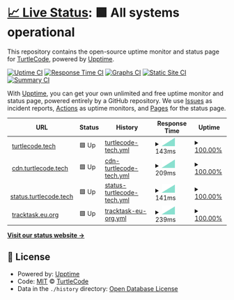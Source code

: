 # [📈 Live Status](https://turtlecode84.github.io/status): <!--live status--> **🟩 All systems operational**

This repository contains the open-source uptime monitor and status page for [TurtleCode](https://turtlecode84.github.io/status), powered by [Upptime](https://github.com/upptime/upptime).

[![Uptime CI](https://github.com/turtlecode84/status/workflows/Uptime%20CI/badge.svg)](https://github.com/turtlecode84/status/actions?query=workflow%3A%22Uptime+CI%22)
[![Response Time CI](https://github.com/turtlecode84/status/workflows/Response%20Time%20CI/badge.svg)](https://github.com/turtlecode84/status/actions?query=workflow%3A%22Response+Time+CI%22)
[![Graphs CI](https://github.com/turtlecode84/status/workflows/Graphs%20CI/badge.svg)](https://github.com/turtlecode84/status/actions?query=workflow%3A%22Graphs+CI%22)
[![Static Site CI](https://github.com/turtlecode84/status/workflows/Static%20Site%20CI/badge.svg)](https://github.com/turtlecode84/status/actions?query=workflow%3A%22Static+Site+CI%22)
[![Summary CI](https://github.com/turtlecode84/status/workflows/Summary%20CI/badge.svg)](https://github.com/turtlecode84/status/actions?query=workflow%3A%22Summary+CI%22)

With [Upptime](https://upptime.js.org), you can get your own unlimited and free uptime monitor and status page, powered entirely by a GitHub repository. We use [Issues](https://github.com/turtlecode84/status/issues) as incident reports, [Actions](https://github.com/turtlecode84/status/actions) as uptime monitors, and [Pages](https://turtlecode84.github.io/status) for the status page.

<!--start: status pages-->
<!-- This summary is generated by Upptime (https://github.com/upptime/upptime) -->
<!-- Do not edit this manually, your changes will be overwritten -->
<!-- prettier-ignore -->
| URL | Status | History | Response Time | Uptime |
| --- | ------ | ------- | ------------- | ------ |
| <img alt="" src="https://icons.duckduckgo.com/ip3/turtlecode.tech.ico" height="13"> [turtlecode.tech](https://turtlecode.tech) | 🟩 Up | [turtlecode-tech.yml](https://github.com/TurtleCode84/status/commits/HEAD/history/turtlecode-tech.yml) | <details><summary><img alt="Response time graph" src="./graphs/turtlecode-tech/response-time-week.png" height="20"> 143ms</summary><br><a href="https://status.turtlecode.tech/history/turtlecode-tech"><img alt="Response time 143" src="https://img.shields.io/endpoint?url=https%3A%2F%2Fraw.githubusercontent.com%2FTurtleCode84%2Fstatus%2FHEAD%2Fapi%2Fturtlecode-tech%2Fresponse-time.json"></a><br><a href="https://status.turtlecode.tech/history/turtlecode-tech"><img alt="24-hour response time 143" src="https://img.shields.io/endpoint?url=https%3A%2F%2Fraw.githubusercontent.com%2FTurtleCode84%2Fstatus%2FHEAD%2Fapi%2Fturtlecode-tech%2Fresponse-time-day.json"></a><br><a href="https://status.turtlecode.tech/history/turtlecode-tech"><img alt="7-day response time 143" src="https://img.shields.io/endpoint?url=https%3A%2F%2Fraw.githubusercontent.com%2FTurtleCode84%2Fstatus%2FHEAD%2Fapi%2Fturtlecode-tech%2Fresponse-time-week.json"></a><br><a href="https://status.turtlecode.tech/history/turtlecode-tech"><img alt="30-day response time 143" src="https://img.shields.io/endpoint?url=https%3A%2F%2Fraw.githubusercontent.com%2FTurtleCode84%2Fstatus%2FHEAD%2Fapi%2Fturtlecode-tech%2Fresponse-time-month.json"></a><br><a href="https://status.turtlecode.tech/history/turtlecode-tech"><img alt="1-year response time 143" src="https://img.shields.io/endpoint?url=https%3A%2F%2Fraw.githubusercontent.com%2FTurtleCode84%2Fstatus%2FHEAD%2Fapi%2Fturtlecode-tech%2Fresponse-time-year.json"></a></details> | <details><summary><a href="https://status.turtlecode.tech/history/turtlecode-tech">100.00%</a></summary><a href="https://status.turtlecode.tech/history/turtlecode-tech"><img alt="All-time uptime 100.00%" src="https://img.shields.io/endpoint?url=https%3A%2F%2Fraw.githubusercontent.com%2FTurtleCode84%2Fstatus%2FHEAD%2Fapi%2Fturtlecode-tech%2Fuptime.json"></a><br><a href="https://status.turtlecode.tech/history/turtlecode-tech"><img alt="24-hour uptime 100.00%" src="https://img.shields.io/endpoint?url=https%3A%2F%2Fraw.githubusercontent.com%2FTurtleCode84%2Fstatus%2FHEAD%2Fapi%2Fturtlecode-tech%2Fuptime-day.json"></a><br><a href="https://status.turtlecode.tech/history/turtlecode-tech"><img alt="7-day uptime 100.00%" src="https://img.shields.io/endpoint?url=https%3A%2F%2Fraw.githubusercontent.com%2FTurtleCode84%2Fstatus%2FHEAD%2Fapi%2Fturtlecode-tech%2Fuptime-week.json"></a><br><a href="https://status.turtlecode.tech/history/turtlecode-tech"><img alt="30-day uptime 100.00%" src="https://img.shields.io/endpoint?url=https%3A%2F%2Fraw.githubusercontent.com%2FTurtleCode84%2Fstatus%2FHEAD%2Fapi%2Fturtlecode-tech%2Fuptime-month.json"></a><br><a href="https://status.turtlecode.tech/history/turtlecode-tech"><img alt="1-year uptime 100.00%" src="https://img.shields.io/endpoint?url=https%3A%2F%2Fraw.githubusercontent.com%2FTurtleCode84%2Fstatus%2FHEAD%2Fapi%2Fturtlecode-tech%2Fuptime-year.json"></a></details>
| <img alt="" src="https://icons.duckduckgo.com/ip3/cdn.turtlecode.tech.ico" height="13"> [cdn.turtlecode.tech](https://cdn.turtlecode.tech) | 🟩 Up | [cdn-turtlecode-tech.yml](https://github.com/TurtleCode84/status/commits/HEAD/history/cdn-turtlecode-tech.yml) | <details><summary><img alt="Response time graph" src="./graphs/cdn-turtlecode-tech/response-time-week.png" height="20"> 209ms</summary><br><a href="https://status.turtlecode.tech/history/cdn-turtlecode-tech"><img alt="Response time 209" src="https://img.shields.io/endpoint?url=https%3A%2F%2Fraw.githubusercontent.com%2FTurtleCode84%2Fstatus%2FHEAD%2Fapi%2Fcdn-turtlecode-tech%2Fresponse-time.json"></a><br><a href="https://status.turtlecode.tech/history/cdn-turtlecode-tech"><img alt="24-hour response time 209" src="https://img.shields.io/endpoint?url=https%3A%2F%2Fraw.githubusercontent.com%2FTurtleCode84%2Fstatus%2FHEAD%2Fapi%2Fcdn-turtlecode-tech%2Fresponse-time-day.json"></a><br><a href="https://status.turtlecode.tech/history/cdn-turtlecode-tech"><img alt="7-day response time 209" src="https://img.shields.io/endpoint?url=https%3A%2F%2Fraw.githubusercontent.com%2FTurtleCode84%2Fstatus%2FHEAD%2Fapi%2Fcdn-turtlecode-tech%2Fresponse-time-week.json"></a><br><a href="https://status.turtlecode.tech/history/cdn-turtlecode-tech"><img alt="30-day response time 209" src="https://img.shields.io/endpoint?url=https%3A%2F%2Fraw.githubusercontent.com%2FTurtleCode84%2Fstatus%2FHEAD%2Fapi%2Fcdn-turtlecode-tech%2Fresponse-time-month.json"></a><br><a href="https://status.turtlecode.tech/history/cdn-turtlecode-tech"><img alt="1-year response time 209" src="https://img.shields.io/endpoint?url=https%3A%2F%2Fraw.githubusercontent.com%2FTurtleCode84%2Fstatus%2FHEAD%2Fapi%2Fcdn-turtlecode-tech%2Fresponse-time-year.json"></a></details> | <details><summary><a href="https://status.turtlecode.tech/history/cdn-turtlecode-tech">100.00%</a></summary><a href="https://status.turtlecode.tech/history/cdn-turtlecode-tech"><img alt="All-time uptime 100.00%" src="https://img.shields.io/endpoint?url=https%3A%2F%2Fraw.githubusercontent.com%2FTurtleCode84%2Fstatus%2FHEAD%2Fapi%2Fcdn-turtlecode-tech%2Fuptime.json"></a><br><a href="https://status.turtlecode.tech/history/cdn-turtlecode-tech"><img alt="24-hour uptime 100.00%" src="https://img.shields.io/endpoint?url=https%3A%2F%2Fraw.githubusercontent.com%2FTurtleCode84%2Fstatus%2FHEAD%2Fapi%2Fcdn-turtlecode-tech%2Fuptime-day.json"></a><br><a href="https://status.turtlecode.tech/history/cdn-turtlecode-tech"><img alt="7-day uptime 100.00%" src="https://img.shields.io/endpoint?url=https%3A%2F%2Fraw.githubusercontent.com%2FTurtleCode84%2Fstatus%2FHEAD%2Fapi%2Fcdn-turtlecode-tech%2Fuptime-week.json"></a><br><a href="https://status.turtlecode.tech/history/cdn-turtlecode-tech"><img alt="30-day uptime 100.00%" src="https://img.shields.io/endpoint?url=https%3A%2F%2Fraw.githubusercontent.com%2FTurtleCode84%2Fstatus%2FHEAD%2Fapi%2Fcdn-turtlecode-tech%2Fuptime-month.json"></a><br><a href="https://status.turtlecode.tech/history/cdn-turtlecode-tech"><img alt="1-year uptime 100.00%" src="https://img.shields.io/endpoint?url=https%3A%2F%2Fraw.githubusercontent.com%2FTurtleCode84%2Fstatus%2FHEAD%2Fapi%2Fcdn-turtlecode-tech%2Fuptime-year.json"></a></details>
| <img alt="" src="https://icons.duckduckgo.com/ip3/status.turtlecode.tech.ico" height="13"> [status.turtlecode.tech](https://status.turtlecode.tech) | 🟩 Up | [status-turtlecode-tech.yml](https://github.com/TurtleCode84/status/commits/HEAD/history/status-turtlecode-tech.yml) | <details><summary><img alt="Response time graph" src="./graphs/status-turtlecode-tech/response-time-week.png" height="20"> 141ms</summary><br><a href="https://status.turtlecode.tech/history/status-turtlecode-tech"><img alt="Response time 141" src="https://img.shields.io/endpoint?url=https%3A%2F%2Fraw.githubusercontent.com%2FTurtleCode84%2Fstatus%2FHEAD%2Fapi%2Fstatus-turtlecode-tech%2Fresponse-time.json"></a><br><a href="https://status.turtlecode.tech/history/status-turtlecode-tech"><img alt="24-hour response time 141" src="https://img.shields.io/endpoint?url=https%3A%2F%2Fraw.githubusercontent.com%2FTurtleCode84%2Fstatus%2FHEAD%2Fapi%2Fstatus-turtlecode-tech%2Fresponse-time-day.json"></a><br><a href="https://status.turtlecode.tech/history/status-turtlecode-tech"><img alt="7-day response time 141" src="https://img.shields.io/endpoint?url=https%3A%2F%2Fraw.githubusercontent.com%2FTurtleCode84%2Fstatus%2FHEAD%2Fapi%2Fstatus-turtlecode-tech%2Fresponse-time-week.json"></a><br><a href="https://status.turtlecode.tech/history/status-turtlecode-tech"><img alt="30-day response time 141" src="https://img.shields.io/endpoint?url=https%3A%2F%2Fraw.githubusercontent.com%2FTurtleCode84%2Fstatus%2FHEAD%2Fapi%2Fstatus-turtlecode-tech%2Fresponse-time-month.json"></a><br><a href="https://status.turtlecode.tech/history/status-turtlecode-tech"><img alt="1-year response time 141" src="https://img.shields.io/endpoint?url=https%3A%2F%2Fraw.githubusercontent.com%2FTurtleCode84%2Fstatus%2FHEAD%2Fapi%2Fstatus-turtlecode-tech%2Fresponse-time-year.json"></a></details> | <details><summary><a href="https://status.turtlecode.tech/history/status-turtlecode-tech">100.00%</a></summary><a href="https://status.turtlecode.tech/history/status-turtlecode-tech"><img alt="All-time uptime 100.00%" src="https://img.shields.io/endpoint?url=https%3A%2F%2Fraw.githubusercontent.com%2FTurtleCode84%2Fstatus%2FHEAD%2Fapi%2Fstatus-turtlecode-tech%2Fuptime.json"></a><br><a href="https://status.turtlecode.tech/history/status-turtlecode-tech"><img alt="24-hour uptime 100.00%" src="https://img.shields.io/endpoint?url=https%3A%2F%2Fraw.githubusercontent.com%2FTurtleCode84%2Fstatus%2FHEAD%2Fapi%2Fstatus-turtlecode-tech%2Fuptime-day.json"></a><br><a href="https://status.turtlecode.tech/history/status-turtlecode-tech"><img alt="7-day uptime 100.00%" src="https://img.shields.io/endpoint?url=https%3A%2F%2Fraw.githubusercontent.com%2FTurtleCode84%2Fstatus%2FHEAD%2Fapi%2Fstatus-turtlecode-tech%2Fuptime-week.json"></a><br><a href="https://status.turtlecode.tech/history/status-turtlecode-tech"><img alt="30-day uptime 100.00%" src="https://img.shields.io/endpoint?url=https%3A%2F%2Fraw.githubusercontent.com%2FTurtleCode84%2Fstatus%2FHEAD%2Fapi%2Fstatus-turtlecode-tech%2Fuptime-month.json"></a><br><a href="https://status.turtlecode.tech/history/status-turtlecode-tech"><img alt="1-year uptime 100.00%" src="https://img.shields.io/endpoint?url=https%3A%2F%2Fraw.githubusercontent.com%2FTurtleCode84%2Fstatus%2FHEAD%2Fapi%2Fstatus-turtlecode-tech%2Fuptime-year.json"></a></details>
| <img alt="" src="https://icons.duckduckgo.com/ip3/tracktask.eu.org.ico" height="13"> [tracktask.eu.org](https://tracktask.eu.org) | 🟩 Up | [tracktask-eu-org.yml](https://github.com/TurtleCode84/status/commits/HEAD/history/tracktask-eu-org.yml) | <details><summary><img alt="Response time graph" src="./graphs/tracktask-eu-org/response-time-week.png" height="20"> 239ms</summary><br><a href="https://status.turtlecode.tech/history/tracktask-eu-org"><img alt="Response time 239" src="https://img.shields.io/endpoint?url=https%3A%2F%2Fraw.githubusercontent.com%2FTurtleCode84%2Fstatus%2FHEAD%2Fapi%2Ftracktask-eu-org%2Fresponse-time.json"></a><br><a href="https://status.turtlecode.tech/history/tracktask-eu-org"><img alt="24-hour response time 239" src="https://img.shields.io/endpoint?url=https%3A%2F%2Fraw.githubusercontent.com%2FTurtleCode84%2Fstatus%2FHEAD%2Fapi%2Ftracktask-eu-org%2Fresponse-time-day.json"></a><br><a href="https://status.turtlecode.tech/history/tracktask-eu-org"><img alt="7-day response time 239" src="https://img.shields.io/endpoint?url=https%3A%2F%2Fraw.githubusercontent.com%2FTurtleCode84%2Fstatus%2FHEAD%2Fapi%2Ftracktask-eu-org%2Fresponse-time-week.json"></a><br><a href="https://status.turtlecode.tech/history/tracktask-eu-org"><img alt="30-day response time 239" src="https://img.shields.io/endpoint?url=https%3A%2F%2Fraw.githubusercontent.com%2FTurtleCode84%2Fstatus%2FHEAD%2Fapi%2Ftracktask-eu-org%2Fresponse-time-month.json"></a><br><a href="https://status.turtlecode.tech/history/tracktask-eu-org"><img alt="1-year response time 239" src="https://img.shields.io/endpoint?url=https%3A%2F%2Fraw.githubusercontent.com%2FTurtleCode84%2Fstatus%2FHEAD%2Fapi%2Ftracktask-eu-org%2Fresponse-time-year.json"></a></details> | <details><summary><a href="https://status.turtlecode.tech/history/tracktask-eu-org">100.00%</a></summary><a href="https://status.turtlecode.tech/history/tracktask-eu-org"><img alt="All-time uptime 100.00%" src="https://img.shields.io/endpoint?url=https%3A%2F%2Fraw.githubusercontent.com%2FTurtleCode84%2Fstatus%2FHEAD%2Fapi%2Ftracktask-eu-org%2Fuptime.json"></a><br><a href="https://status.turtlecode.tech/history/tracktask-eu-org"><img alt="24-hour uptime 100.00%" src="https://img.shields.io/endpoint?url=https%3A%2F%2Fraw.githubusercontent.com%2FTurtleCode84%2Fstatus%2FHEAD%2Fapi%2Ftracktask-eu-org%2Fuptime-day.json"></a><br><a href="https://status.turtlecode.tech/history/tracktask-eu-org"><img alt="7-day uptime 100.00%" src="https://img.shields.io/endpoint?url=https%3A%2F%2Fraw.githubusercontent.com%2FTurtleCode84%2Fstatus%2FHEAD%2Fapi%2Ftracktask-eu-org%2Fuptime-week.json"></a><br><a href="https://status.turtlecode.tech/history/tracktask-eu-org"><img alt="30-day uptime 100.00%" src="https://img.shields.io/endpoint?url=https%3A%2F%2Fraw.githubusercontent.com%2FTurtleCode84%2Fstatus%2FHEAD%2Fapi%2Ftracktask-eu-org%2Fuptime-month.json"></a><br><a href="https://status.turtlecode.tech/history/tracktask-eu-org"><img alt="1-year uptime 100.00%" src="https://img.shields.io/endpoint?url=https%3A%2F%2Fraw.githubusercontent.com%2FTurtleCode84%2Fstatus%2FHEAD%2Fapi%2Ftracktask-eu-org%2Fuptime-year.json"></a></details>

<!--end: status pages-->

[**Visit our status website →**](https://turtlecode84.github.io/status)

## 📄 License

- Powered by: [Upptime](https://github.com/upptime/upptime)
- Code: [MIT](./LICENSE) © [TurtleCode](https://turtlecode84.github.io/status)
- Data in the `./history` directory: [Open Database License](https://opendatacommons.org/licenses/odbl/1-0/)
